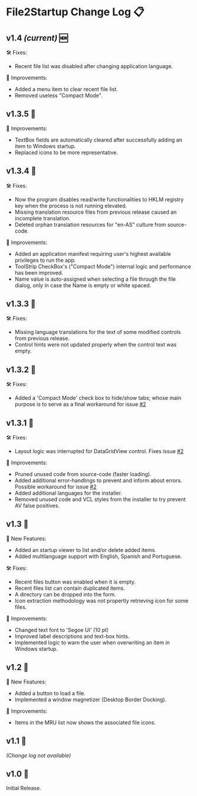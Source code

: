# File2Startup Change Log 📋

## v1.4 *(current)* 🆕

 🛠️ Fixes:
 - Recent file list was disabled after changing application language.

 🌟 Improvements:
 - Added a menu item to clear recent file list.
 - Removed useless "Compact Mode".

## v1.3.5 🔄

 🌟 Improvements:
 - TextBox fields are automatically cleared after successfully adding an item to Windows startup.
 - Replaced icons to be more representative.

## v1.3.4 🔄

 🛠️ Fixes:
 - Now the program disables read/write functionalities to HKLM registry key when the process is not running elevated.
 - Missing translation resource files from previous release caused an incomplete translation.
 - Deleted orphan translation resources for "en-AS" culture from source-code.

 🌟 Improvements:
 - Added an application manifest requiring user's highest available privileges to run the app.
 - ToolStrip CheckBox's ("Compact Mode") internal logic and performance has been improved.
 - Name value is auto-assigned when selecting a file through the file dialog, only in case the Name is empty or white spaced.

## v1.3.3 🔄

 🛠️ Fixes:
 - Missing language translations for the text of some modified controls from previous release.
 - Control hints were not updated properly when the control text was empty.

## v1.3.2 🔄

 🛠️ Fixes:
 - Added a 'Compact Mode' check box to hide/show tabs; whose main purpose is to serve as a final workaround for issue [#2](https://github.com/ElektroStudios/File2Startup/issues/2#issuecomment-2041072015)

## v1.3.1 🔄

 🛠️ Fixes:
 - Layout logic was interrupted for DataGridView control. Fixes issue [#2](https://github.com/ElektroStudios/File2Startup/issues/2#issuecomment-2041072015)
    
  🌟 Improvements:
 - Pruned unused code from source-code (faster loading).
 - Added additional error-handlings to prevent and inform about errors. Possible workaround for issue [#2](https://github.com/ElektroStudios/File2Startup/issues/2#issuecomment-2041072015)
 - Added additional languages for the installer.
 - Removed unused code and VCL styles from the installer to try prevent AV false positives.

## v1.3 🔄
 🚀 New Features:
 - Added an startup viewer to list and/or delete added items.
 - Added multilanguage support with English, Spanish and Portuguese.
    
 🛠️ Fixes:
 - Recent files button was enabled when it is empty.
 - Recent files list can contain duplicated items.
 - A directory can be dropped into the form.
 - Icon extraction methodology was not propertly retrieving icon for some files.
    
 🌟 Improvements:
 - Changed text font to 'Segoe UI' (10 pt)
 - Improved label descriptions and text-box hints.
 - Implemented logic to warn the user when overwriting an item in Windows startup.

## v1.2 🔄

 🚀 New Features:
 - Added a button to load a file.
 - Implemented a window magnetizer (Desktop Border Docking).
    
 🌟 Improvements:
 - Items in the MRU list now shows the associated file icons.

## v1.1 🔄
*(Change log not available)*

## v1.0 🔄
Initial Release.
